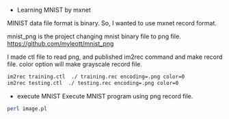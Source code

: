 * Learning MNIST by mxnet

MINIST data file format is binary.
So, I wanted to use mxnet record format.

mnist_png is the project changing mnist binary file
to png file.
https://github.com/myleott/mnist_png

I made ctl file to read png, and published im2rec command and
make record file. color option will make grayscale record file.

```sh
im2rec training.ctl  ./ training.rec encoding=.png color=0
im2rec testing.ctl  ./ testing.rec encoding=.png color=0
```

* execute MNIST
Execute MNIST program using png record file.
```sh
perl image.pl
```
